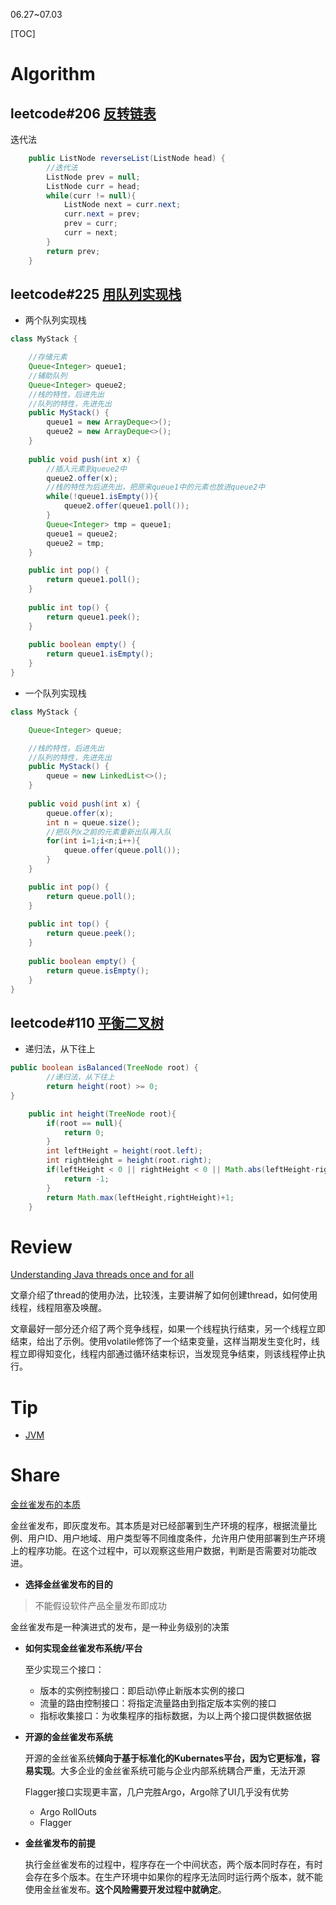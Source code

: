 06.27~07.03

[TOC]

# Algorithm

## leetcode#206 [反转链表](https://leetcode.cn/problems/reverse-linked-list/)

迭代法

```java
    public ListNode reverseList(ListNode head) {
        //迭代法
        ListNode prev = null;
        ListNode curr = head;
        while(curr != null){
            ListNode next = curr.next;
            curr.next = prev;
            prev = curr;
            curr = next;
        }
        return prev;
    }
```



## leetcode#225 [用队列实现栈](https://leetcode.cn/problems/implement-stack-using-queues/)

- 两个队列实现栈

```java
class MyStack {

    //存储元素
    Queue<Integer> queue1;
    //辅助队列
    Queue<Integer> queue2;
    //栈的特性，后进先出
    //队列的特性，先进先出
    public MyStack() {
        queue1 = new ArrayDeque<>();
        queue2 = new ArrayDeque<>();
    }
    
    public void push(int x) {
        //插入元素到queue2中
        queue2.offer(x);
        //栈的特性为后进先出，把原来queue1中的元素也放进queue2中
        while(!queue1.isEmpty()){
            queue2.offer(queue1.poll());
        }
        Queue<Integer> tmp = queue1;
        queue1 = queue2;
        queue2 = tmp;
    }

    public int pop() {
        return queue1.poll();
    }
    
    public int top() {
        return queue1.peek();
    }
    
    public boolean empty() {
        return queue1.isEmpty();
    }
}
```



- 一个队列实现栈

```java
class MyStack {

    Queue<Integer> queue;

    //栈的特性，后进先出
    //队列的特性，先进先出
    public MyStack() {
        queue = new LinkedList<>();
    }
    
    public void push(int x) {
        queue.offer(x);
        int n = queue.size();
        //把队列x之前的元素重新出队再入队
        for(int i=1;i<n;i++){
            queue.offer(queue.poll());
        }
    }

    public int pop() {
        return queue.poll();
    }
    
    public int top() {
        return queue.peek();
    }
    
    public boolean empty() {
        return queue.isEmpty();
    }
}
```



## leetcode#110 [平衡二叉树](https://leetcode.cn/problems/balanced-binary-tree/)

- 递归法，从下往上

```java
public boolean isBalanced(TreeNode root) {
        //递归法，从下往上
        return height(root) >= 0;
}

    public int height(TreeNode root){
        if(root == null){
            return 0;
        }
        int leftHeight = height(root.left);
        int rightHeight = height(root.right);
        if(leftHeight < 0 || rightHeight < 0 || Math.abs(leftHeight-rightHeight) > 1){
            return -1;
        }
        return Math.max(leftHeight,rightHeight)+1;
    }
```



# Review
[Understanding Java threads once and for all](https://medium.com/swlh/understanding-java-threads-once-and-for-all-711f71e0ec1e)

文章介绍了thread的使用办法，比较浅，主要讲解了如何创建thread，如何使用线程，线程阻塞及唤醒。

文章最好一部分还介绍了两个竞争线程，如果一个线程执行结束，另一个线程立即结束，给出了示例。使用volatile修饰了一个结束变量，这样当期发生变化时，线程立即得知变化，线程内部通过循环结束标识，当发现竞争结束，则该线程停止执行。

# Tip
- [JVM](./Tip/jvm.md)

# Share

[金丝雀发布的本质](https://www.jianshu.com/p/48aaf0d51fe4)

金丝雀发布，即灰度发布。其本质是对已经部署到生产环境的程序，根据流量比例、用户ID、用户地域、用户类型等不同维度条件，允许用户使用部署到生产环境上的程序功能。在这个过程中，可以观察这些用户数据，判断是否需要对功能改进。

- **选择金丝雀发布的目的**

> 不能假设软件产品全量发布即成功

金丝雀发布是一种演进式的发布，是一种业务级别的决策

- **如何实现金丝雀发布系统/平台**

  至少实现三个接口：

  - 版本的实例控制接口：即启动\停止新版本实例的接口
  - 流量的路由控制接口：将指定流量路由到指定版本实例的接口
  - 指标收集接口：为收集程序的指标数据，为以上两个接口提供数据依据

- **开源的金丝雀发布系统**

  开源的金丝雀系统**倾向于基于标准化的Kubernates平台，因为它更标准，容易实现**。大多企业的金丝雀系统可能与企业内部系统耦合严重，无法开源

  Flagger接口实现更丰富，几户完胜Argo，Argo除了UI几乎没有优势

  - Argo RollOuts
  - Flagger

- **金丝雀发布的前提**

  执行金丝雀发布的过程中，程序存在一个中间状态，两个版本同时存在，有时会存在多个版本。在生产环境中如果你的程序无法同时运行两个版本，就不能使用金丝雀发布。**这个风险需要开发过程中就确定**。